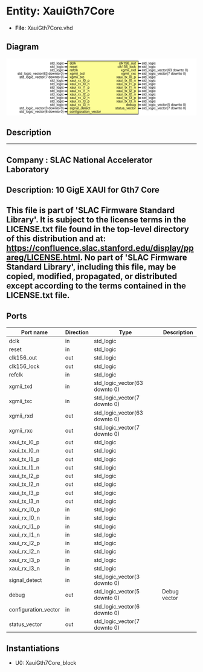 # Entity: XauiGth7Core

- **File**: XauiGth7Core.vhd
## Diagram

![Diagram](XauiGth7Core.svg "Diagram")
## Description

-----------------------------------------------------------------------------
 Company    : SLAC National Accelerator Laboratory
-----------------------------------------------------------------------------
 Description: 10 GigE XAUI for Gth7 Core
-----------------------------------------------------------------------------
 This file is part of 'SLAC Firmware Standard Library'.
 It is subject to the license terms in the LICENSE.txt file found in the
 top-level directory of this distribution and at:
    https://confluence.slac.stanford.edu/display/ppareg/LICENSE.html.
 No part of 'SLAC Firmware Standard Library', including this file,
 may be copied, modified, propagated, or distributed except according to
 the terms contained in the LICENSE.txt file.
-----------------------------------------------------------------------------
## Ports

| Port name            | Direction | Type                          | Description   |
| -------------------- | --------- | ----------------------------- | ------------- |
| dclk                 | in        | std_logic                     |               |
| reset                | in        | std_logic                     |               |
| clk156_out           | out       | std_logic                     |               |
| clk156_lock          | out       | std_logic                     |               |
| refclk               | in        | std_logic                     |               |
| xgmii_txd            | in        | std_logic_vector(63 downto 0) |               |
| xgmii_txc            | in        | std_logic_vector(7 downto 0)  |               |
| xgmii_rxd            | out       | std_logic_vector(63 downto 0) |               |
| xgmii_rxc            | out       | std_logic_vector(7 downto 0)  |               |
| xaui_tx_l0_p         | out       | std_logic                     |               |
| xaui_tx_l0_n         | out       | std_logic                     |               |
| xaui_tx_l1_p         | out       | std_logic                     |               |
| xaui_tx_l1_n         | out       | std_logic                     |               |
| xaui_tx_l2_p         | out       | std_logic                     |               |
| xaui_tx_l2_n         | out       | std_logic                     |               |
| xaui_tx_l3_p         | out       | std_logic                     |               |
| xaui_tx_l3_n         | out       | std_logic                     |               |
| xaui_rx_l0_p         | in        | std_logic                     |               |
| xaui_rx_l0_n         | in        | std_logic                     |               |
| xaui_rx_l1_p         | in        | std_logic                     |               |
| xaui_rx_l1_n         | in        | std_logic                     |               |
| xaui_rx_l2_p         | in        | std_logic                     |               |
| xaui_rx_l2_n         | in        | std_logic                     |               |
| xaui_rx_l3_p         | in        | std_logic                     |               |
| xaui_rx_l3_n         | in        | std_logic                     |               |
| signal_detect        | in        | std_logic_vector(3 downto 0)  |               |
| debug                | out       | std_logic_vector(5 downto 0)  |  Debug vector |
| configuration_vector | in        | std_logic_vector(6 downto 0)  |               |
| status_vector        | out       | std_logic_vector(7 downto 0)  |               |
## Instantiations

- U0: XauiGth7Core_block
